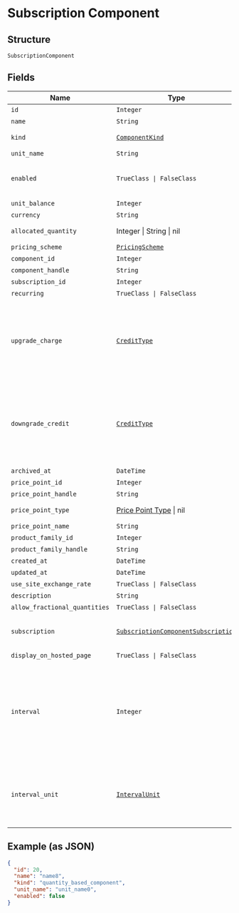 
# Subscription Component

## Structure

`SubscriptionComponent`

## Fields

| Name | Type | Tags | Description |
|  --- | --- | --- | --- |
| `id` | `Integer` | Optional | - |
| `name` | `String` | Optional | - |
| `kind` | [`ComponentKind`](../../doc/models/component-kind.md) | Optional | A handle for the component type |
| `unit_name` | `String` | Optional | - |
| `enabled` | `TrueClass \| FalseClass` | Optional | (for on/off components) indicates if the component is enabled for the subscription |
| `unit_balance` | `Integer` | Optional | - |
| `currency` | `String` | Optional | - |
| `allocated_quantity` | Integer \| String \| nil | Optional | This is a container for one-of cases. |
| `pricing_scheme` | [`PricingScheme`](../../doc/models/pricing-scheme.md) | Optional | - |
| `component_id` | `Integer` | Optional | - |
| `component_handle` | `String` | Optional | - |
| `subscription_id` | `Integer` | Optional | - |
| `recurring` | `TrueClass \| FalseClass` | Optional | - |
| `upgrade_charge` | [`CreditType`](../../doc/models/credit-type.md) | Optional | The type of credit to be created when upgrading/downgrading. Defaults to the component and then site setting if one is not provided.<br>Available values: `full`, `prorated`, `none`. |
| `downgrade_credit` | [`CreditType`](../../doc/models/credit-type.md) | Optional | The type of credit to be created when upgrading/downgrading. Defaults to the component and then site setting if one is not provided.<br>Available values: `full`, `prorated`, `none`. |
| `archived_at` | `DateTime` | Optional | - |
| `price_point_id` | `Integer` | Optional | - |
| `price_point_handle` | `String` | Optional | - |
| `price_point_type` | [Price Point Type](../../doc/models/price-point-type.md) \| nil | Optional | This is a container for one-of cases. |
| `price_point_name` | `String` | Optional | - |
| `product_family_id` | `Integer` | Optional | - |
| `product_family_handle` | `String` | Optional | - |
| `created_at` | `DateTime` | Optional | - |
| `updated_at` | `DateTime` | Optional | - |
| `use_site_exchange_rate` | `TrueClass \| FalseClass` | Optional | - |
| `description` | `String` | Optional | - |
| `allow_fractional_quantities` | `TrueClass \| FalseClass` | Optional | - |
| `subscription` | [`SubscriptionComponentSubscription`](../../doc/models/subscription-component-subscription.md) | Optional | An optional object, will be returned if provided `include=subscription` query param. |
| `display_on_hosted_page` | `TrueClass \| FalseClass` | Optional | - |
| `interval` | `Integer` | Optional | The numerical interval. i.e. an interval of '30' coupled with an interval_unit of day would mean this component price point would renew every 30 days. This property is only available for sites with Multifrequency enabled. |
| `interval_unit` | [`IntervalUnit`](../../doc/models/interval-unit.md) | Optional | A string representing the interval unit for this component price point, either month or day. This property is only available for sites with Multifrequency enabled. |

## Example (as JSON)

```json
{
  "id": 20,
  "name": "name8",
  "kind": "quantity_based_component",
  "unit_name": "unit_name0",
  "enabled": false
}
```

